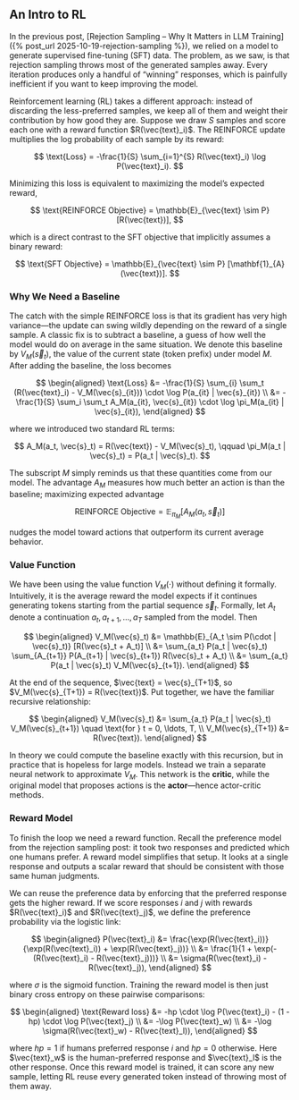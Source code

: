 ## An Intro to RL

In the previous post, [Rejection Sampling – Why It Matters in LLM Training]({% post_url 2025-10-19-rejection-sampling %}), we relied on a model to generate supervised fine-tuning (SFT) data. The problem, as we saw, is that rejection sampling throws most of the generated samples away. Every iteration produces only a handful of “winning” responses, which is painfully inefficient if you want to keep improving the model.

Reinforcement learning (RL) takes a different approach: instead of discarding the less-preferred samples, we keep all of them and weight their contribution by how good they are. Suppose we draw $S$ samples and score each one with a reward function $R(\vec{text}_i)$. The REINFORCE update multiplies the log probability of each sample by its reward:

$$
\text{Loss} = -\frac{1}{S} \sum_{i=1}^{S} R(\vec{text}_i) \log P(\vec{text}_i).
$$

Minimizing this loss is equivalent to maximizing the model’s expected reward,

$$
\text{REINFORCE Objective} = \mathbb{E}_{\vec{text} \sim P} [R(\vec{text})],
$$

which is a direct contrast to the SFT objective that implicitly assumes a binary reward:

$$
\text{SFT Objective} = \mathbb{E}_{\vec{text} \sim P} [\mathbf{1}_{A}(\vec{text})].
$$

### Why We Need a Baseline

The catch with the simple REINFORCE loss is that its gradient has very high variance—the update can swing wildly depending on the reward of a single sample. A classic fix is to subtract a baseline, a guess of how well the model would do on average in the same situation. We denote this baseline by $V_M(\vec{s}_t)$, the value of the current state (token prefix) under model $M$. After adding the baseline, the loss becomes

$$
\begin{aligned}
\text{Loss}
&= -\frac{1}{S} \sum_{i} \sum_t (R(\vec{text}_i) - V_M(\vec{s}_{it})) \cdot \log P(a_{it} | \vec{s}_{it}) \\
&= -\frac{1}{S} \sum_i \sum_t A_M(a_{it}, \vec{s}_{it}) \cdot \log \pi_M(a_{it} | \vec{s}_{it}),
\end{aligned}
$$

where we introduced two standard RL terms:

$$
A_M(a_t, \vec{s}_t) = R(\vec{text}) - V_M(\vec{s}_t), \qquad
\pi_M(a_t | \vec{s}_t) = P(a_t | \vec{s}_t).
$$

The subscript $M$ simply reminds us that these quantities come from our model. The advantage $A_M$ measures how much better an action is than the baseline; maximizing expected advantage

$$
\text{REINFORCE Objective} = \mathbb{E}_{\pi_M} [A_M(a_t, \vec{s}_t)]
$$

nudges the model toward actions that outperform its current average behavior.

### Value Function

We have been using the value function $V_M(\cdot)$ without defining it formally. Intuitively, it is the average reward the model expects if it continues generating tokens starting from the partial sequence $\vec{s}_t$. Formally, let $A_t$ denote a continuation $a_t, a_{t+1}, \ldots, a_T$ sampled from the model. Then

$$
\begin{aligned}
V_M(\vec{s}_t)
&= \mathbb{E}_{A_t \sim P(\cdot | \vec{s}_t)} [R(\vec{s}_t + A_t)] \\
&= \sum_{a_t} P(a_t | \vec{s}_t) \sum_{A_{t+1}} P(A_{t+1} | \vec{s}_{t+1}) R(\vec{s}_t + A_t) \\
&= \sum_{a_t} P(a_t | \vec{s}_t) V_M(\vec{s}_{t+1}).
\end{aligned}
$$

At the end of the sequence, $\vec{text} = \vec{s}_{T+1}$, so $V_M(\vec{s}_{T+1}) = R(\vec{text})$. Put together, we have the familiar recursive relationship:

$$
\begin{aligned}
V_M(\vec{s}_t) &= \sum_{a_t} P(a_t | \vec{s}_t) V_M(\vec{s}_{t+1}) \quad \text{for } t = 0, \ldots, T, \\
V_M(\vec{s}_{T+1}) &= R(\vec{text}).
\end{aligned}
$$

In theory we could compute the baseline exactly with this recursion, but in practice that is hopeless for large models. Instead we train a separate neural network to approximate $V_M$. This network is the **critic**, while the original model that proposes actions is the **actor**—hence actor-critic methods.

### Reward Model

To finish the loop we need a reward function. Recall the preference model from the rejection sampling post: it took two responses and predicted which one humans prefer. A reward model simplifies that setup. It looks at a single response and outputs a scalar reward that should be consistent with those same human judgments.

We can reuse the preference data by enforcing that the preferred response gets the higher reward. If we score responses $i$ and $j$ with rewards $R(\vec{text}_i)$ and $R(\vec{text}_j)$, we define the preference probability via the logistic link:

$$
\begin{aligned}
P(\vec{text}_i) &= \frac{\exp(R(\vec{text}_i))}{\exp(R(\vec{text}_i)) + \exp(R(\vec{text}_j))} \\
&= \frac{1}{1 + \exp(-(R(\vec{text}_i) - R(\vec{text}_j)))} \\
&= \sigma(R(\vec{text}_i) - R(\vec{text}_j)),
\end{aligned}
$$

where $\sigma$ is the sigmoid function. Training the reward model is then just binary cross entropy on these pairwise comparisons:

$$
\begin{aligned}
\text{Reward loss}
&= -hp \cdot \log P(\vec{text}_i) - (1 - hp) \cdot \log P(\vec{text}_j) \\
&= -\log P(\vec{text}_w) \\
&= -\log \sigma(R(\vec{text}_w) - R(\vec{text}_l)),
\end{aligned}
$$

where $hp = 1$ if humans preferred response $i$ and $hp = 0$ otherwise. Here $\vec{text}_w$ is the human-preferred response and $\vec{text}_l$ is the other response. Once this reward model is trained, it can score any new sample, letting RL reuse every generated token instead of throwing most of them away.
